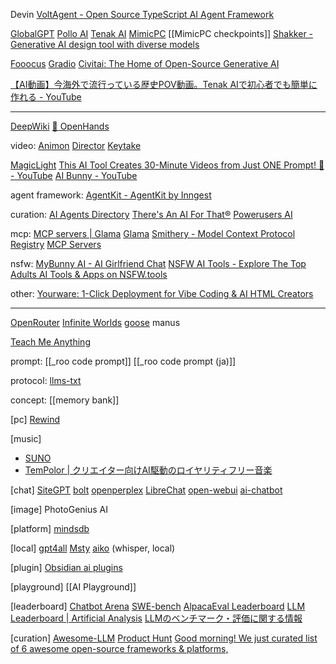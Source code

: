 



Devin
[VoltAgent - Open Source TypeScript AI Agent Framework](https://voltagent.dev/)

[GlobalGPT](https://glbgpt.com/)
[Pollo AI](https://pollo.ai/ja)
[Tenak AI](https://tenak.ai/ja)
[MimicPC](https://www.mimicpc.com/ja)
	[[MimicPC checkpoints]]
[Shakker - Generative AI design tool with diverse models](https://www.shakker.ai/)


[Fooocus](https://github.com/lllyasviel/Fooocus)
[Gradio](https://www.gradio.app/)
[Civitai: The Home of Open-Source Generative AI](https://civitai.com/)


[【AI動画】今海外で流行っている歴史POV動画。Tenak AIで初心者でも簡単に作れる - YouTube](https://www.youtube.com/watch?v=I2bGbFjUGQw)


---

[DeepWiki](https://deepwiki.com/)
[🙌 OpenHands](https://github.com/All-Hands-AI/OpenHands)


video:
[Animon](https://www.animon.ai/explore)
[Director](https://github.com/video-db/Director)
[Keytake](https://www.keytake.ai/)


[MagicLight](https://magiclight.ai/)
[This AI Tool Creates 30-Minute Videos from Just ONE Prompt! 🚀 - YouTube](https://www.youtube.com/watch?v=7GfjL-3IoS4&t=149s)
[AI Bunny - YouTube](https://www.youtube.com/@AIBunnyOfficial)


agent framework:
[AgentKit - AgentKit by Inngest](https://agentkit.inngest.com/overview)


curation:
[AI Agents Directory](https://aiagentsdirectory.com/)
[There's An AI For That®](https://theresanaiforthat.com/)
[Powerusers AI](https://powerusers.ai/)

mcp:
[MCP servers | Glama](https://glama.ai/mcp/servers)
[Glama](https://glama.ai/chat)
[Smithery - Model Context Protocol Registry](https://smithery.ai/)
[MCP Servers](https://mcp.so/)


nsfw:
[MyBunny AI - AI Girlfriend Chat](https://mybunny.ai/)
[NSFW AI Tools - Explore The Top Adults AI Tools & Apps on NSFW.tools](https://nsfw.tools/)

other:
[Yourware: 1-Click Deployment for Vibe Coding & AI HTML Creators](https://www.yourware.so/)




---

[OpenRouter](https://openrouter.ai/)
[Infinite Worlds](https://infiniteworlds.app/)
[goose](https://github.com/block/goose)
manus

[Teach Me Anything](https://tma.live/)


prompt:
[[_roo code prompt]]
[[_roo code prompt (ja)]]

protocol:
[llms-txt](https://llmstxt.org/)

concept:
[[memory bank]]



[pc]
[Rewind](https://www.rewind.ai/)


[music]
- [SUNO](https://suno.com/)
- [TemPolor | クリエイター向けAI駆動のロイヤリティフリー音楽](https://www.tempolor.com/ja)


[chat]
[SiteGPT](https://sitegpt.ai/)
[bolt](https://bolt.new/)
[openperplex](https://openperplex.com/)
[LibreChat](https://www.librechat.ai/)
[open-webui](https://github.com/open-webui/open-webui)
[ai-chatbot](https://github.com/vercel/ai-chatbot)

[image]
PhotoGenius AI


[platform]
[mindsdb](https://github.com/mindsdb/mindsdb)


[local]
[gpt4all](https://www.nomic.ai/gpt4all)
[Msty](https://msty.app/)
[aiko](https://sindresorhus.com/aiko) (whisper, local)


[plugin]
[Obsidian ai plugins](https://publish.obsidian.md/hub/02+-+Community+Expansions/02.05+All+Community+Expansions/Plugins/ai-research-assistant)


[playground]
[[AI Playground]]



[leaderboard]
[Chatbot Arena](https://lmarena.ai/)
[SWE-bench](https://www.swebench.com/)
[AlpacaEval Leaderboard](https://tatsu-lab.github.io/alpaca_eval/)
[LLM Leaderboard | Artificial Analysis](https://artificialanalysis.ai/leaderboards/models)
[LLMのベンチマーク・評価に関する情報](https://zenn.dev/karaage0703/articles/43f3fa5aa9bf1f)


[curation]
[Awesome-LLM](https://github.com/Hannibal046/Awesome-LLM)
[Product Hunt](https://www.producthunt.com/)
[Good morning! We just curated list of 6 awesome open-source frameworks & platforms,](https://x.com/helicone_ai/status/1833203817967768036)

